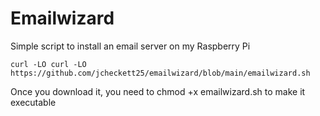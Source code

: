 # Emailwizard
Simple script to install an email server on my Raspberry Pi

```
curl -LO curl -LO https://github.com/jcheckett25/emailwizard/blob/main/emailwizard.sh
```
Once you download it, you need to chmod +x emailwizard.sh to make it executable
